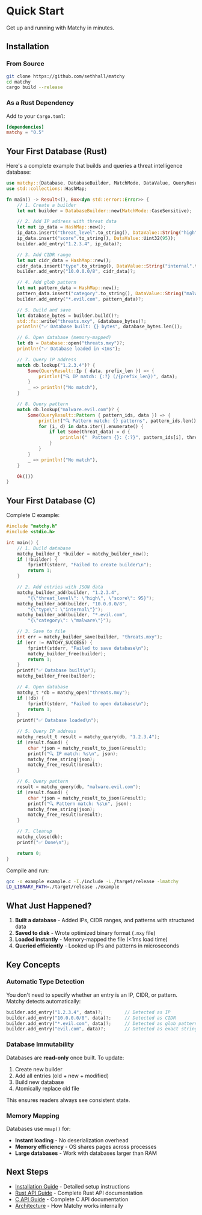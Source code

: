 # Quick Start

Get up and running with Matchy in minutes.

## Installation

### From Source

```bash
git clone https://github.com/sethhall/matchy
cd matchy
cargo build --release
```

### As a Rust Dependency

Add to your `Cargo.toml`:

```toml
[dependencies]
matchy = "0.5"
```

## Your First Database (Rust)

Here's a complete example that builds and queries a threat intelligence database:

```rust
use matchy::{Database, DatabaseBuilder, MatchMode, DataValue, QueryResult};
use std::collections::HashMap;

fn main() -> Result<(), Box<dyn std::error::Error>> {
    // 1. Create a builder
    let mut builder = DatabaseBuilder::new(MatchMode::CaseSensitive);

    // 2. Add IP address with threat data
    let mut ip_data = HashMap::new();
    ip_data.insert("threat_level".to_string(), DataValue::String("high".to_string()));
    ip_data.insert("score".to_string(), DataValue::Uint32(95));
    builder.add_entry("1.2.3.4", ip_data)?;

    // 3. Add CIDR range
    let mut cidr_data = HashMap::new();
    cidr_data.insert("type".to_string(), DataValue::String("internal".to_string()));
    builder.add_entry("10.0.0.0/8", cidr_data)?;

    // 4. Add glob pattern
    let mut pattern_data = HashMap::new();
    pattern_data.insert("category".to_string(), DataValue::String("malware".to_string()));
    builder.add_entry("*.evil.com", pattern_data)?;

    // 5. Build and save
    let database_bytes = builder.build()?;
    std::fs::write("threats.mxy", &database_bytes)?;
    println!("✅ Database built: {} bytes", database_bytes.len());

    // 6. Open database (memory-mapped)
    let db = Database::open("threats.mxy")?;
    println!("✅ Database loaded in <1ms");

    // 7. Query IP address
    match db.lookup("1.2.3.4")? {
        Some(QueryResult::Ip { data, prefix_len }) => {
            println!("🔍 IP match: {:?} (/{prefix_len})", data);
        }
        _ => println!("No match"),
    }

    // 8. Query pattern
    match db.lookup("malware.evil.com")? {
        Some(QueryResult::Pattern { pattern_ids, data }) => {
            println!("🔍 Pattern match: {} patterns", pattern_ids.len());
            for (i, d) in data.iter().enumerate() {
                if let Some(threat_data) = d {
                    println!("  Pattern {}: {:?}", pattern_ids[i], threat_data);
                }
            }
        }
        _ => println!("No match"),
    }

    Ok(())
}
```

## Your First Database (C)

Complete C example:

```c
#include "matchy.h"
#include <stdio.h>

int main() {
    // 1. Build database
    matchy_builder_t *builder = matchy_builder_new();
    if (!builder) {
        fprintf(stderr, "Failed to create builder\n");
        return 1;
    }

    // 2. Add entries with JSON data
    matchy_builder_add(builder, "1.2.3.4", 
        "{\"threat_level\": \"high\", \"score\": 95}");
    matchy_builder_add(builder, "10.0.0.0/8", 
        "{\"type\": \"internal\"}");
    matchy_builder_add(builder, "*.evil.com", 
        "{\"category\": \"malware\"}");

    // 3. Save to file
    int err = matchy_builder_save(builder, "threats.mxy");
    if (err != MATCHY_SUCCESS) {
        fprintf(stderr, "Failed to save database\n");
        matchy_builder_free(builder);
        return 1;
    }
    printf("✅ Database built\n");
    matchy_builder_free(builder);

    // 4. Open database
    matchy_t *db = matchy_open("threats.mxy");
    if (!db) {
        fprintf(stderr, "Failed to open database\n");
        return 1;
    }
    printf("✅ Database loaded\n");

    // 5. Query IP address
    matchy_result_t result = matchy_query(db, "1.2.3.4");
    if (result.found) {
        char *json = matchy_result_to_json(&result);
        printf("🔍 IP match: %s\n", json);
        matchy_free_string(json);
        matchy_free_result(&result);
    }

    // 6. Query pattern
    result = matchy_query(db, "malware.evil.com");
    if (result.found) {
        char *json = matchy_result_to_json(&result);
        printf("🔍 Pattern match: %s\n", json);
        matchy_free_string(json);
        matchy_free_result(&result);
    }

    // 7. Cleanup
    matchy_close(db);
    printf("✅ Done\n");

    return 0;
}
```

Compile and run:

```bash
gcc -o example example.c -I./include -L./target/release -lmatchy
LD_LIBRARY_PATH=./target/release ./example
```

## What Just Happened?

1. **Built a database** - Added IPs, CIDR ranges, and patterns with structured data
2. **Saved to disk** - Wrote optimized binary format (`.mxy` file)
3. **Loaded instantly** - Memory-mapped the file (<1ms load time)
4. **Queried efficiently** - Looked up IPs and patterns in microseconds

## Key Concepts

### Automatic Type Detection

You don't need to specify whether an entry is an IP, CIDR, or pattern. Matchy detects automatically:

```rust
builder.add_entry("1.2.3.4", data)?;        // Detected as IP
builder.add_entry("10.0.0.0/8", data)?;     // Detected as CIDR
builder.add_entry("*.evil.com", data)?;     // Detected as glob pattern
builder.add_entry("evil.com", data)?;       // Detected as exact string
```

### Database Immutability

Databases are **read-only** once built. To update:

1. Create new builder
2. Add all entries (old + new + modified)
3. Build new database
4. Atomically replace old file

This ensures readers always see consistent state.

### Memory Mapping

Databases use `mmap()` for:
- **Instant loading** - No deserialization overhead
- **Memory efficiency** - OS shares pages across processes
- **Large databases** - Work with databases larger than RAM

## Next Steps

- [Installation Guide](getting-started/installation.md) - Detailed setup instructions
- [Rust API Guide](reference/rust-api.md) - Complete Rust API documentation
- [C API Guide](reference/c-api.md) - Complete C API documentation
- [Architecture](architecture/overview.md) - How Matchy works internally
